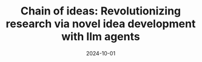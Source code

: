 ---
title: "Chain of ideas: Revolutionizing research via novel idea development with llm agents"
collection: publications
permalink: /publication/li2024chain
date: 2024-10-01
venue: "arXiv preprint arXiv:2410.13185"
authors: "Long Li, Weiwen Xu, Jiayan Guo, Ruochen Zhao, Xingxuan Li, Yuqian Yuan, Boqiang Zhang, Yuming Jiang, Yifei Xin, Ronghao Dang, and others"
excerpt: "Long Li, Weiwen Xu, Jiayan Guo, Ruochen Zhao, Xingxuan Li, Yuqian Yuan, Boqiang Zhang, Yuming Jiang, Yifei Xin, Ronghao Dang, et al. (2024). &quot;Chain of ideas: Revolutionizing research via novel idea development with llm agents.&quot; *arXiv preprint arXiv:2410.13185*."
--- 